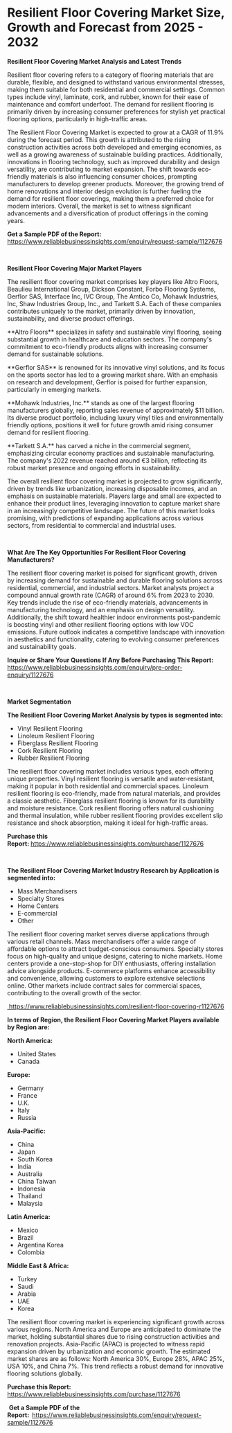 <p><h1>Resilient Floor Covering Market Size, Growth and Forecast from 2025 - 2032</h1></p><p><strong>Resilient Floor Covering Market Analysis and Latest Trends</strong></p>
<p><p>Resilient floor covering refers to a category of flooring materials that are durable, flexible, and designed to withstand various environmental stresses, making them suitable for both residential and commercial settings. Common types include vinyl, laminate, cork, and rubber, known for their ease of maintenance and comfort underfoot. The demand for resilient flooring is primarily driven by increasing consumer preferences for stylish yet practical flooring options, particularly in high-traffic areas.</p><p>The Resilient Floor Covering Market is expected to grow at a CAGR of 11.9% during the forecast period. This growth is attributed to the rising construction activities across both developed and emerging economies, as well as a growing awareness of sustainable building practices. Additionally, innovations in flooring technology, such as improved durability and design versatility, are contributing to market expansion. The shift towards eco-friendly materials is also influencing consumer choices, prompting manufacturers to develop greener products. Moreover, the growing trend of home renovations and interior design evolution is further fueling the demand for resilient floor coverings, making them a preferred choice for modern interiors. Overall, the market is set to witness significant advancements and a diversification of product offerings in the coming years.</p></p>
<p><strong>Get a Sample PDF of the Report:&nbsp;</strong> <a href="https://www.reliablebusinessinsights.com/enquiry/request-sample/1127676?utm_campaign=2752&utm_medium=2&utm_source=Github&utm_content=ia&utm_term=17042025&utm_id=resilient-floor-covering">https://www.reliablebusinessinsights.com/enquiry/request-sample/1127676</a></p>
<p>&nbsp;</p>
<p><strong>Resilient Floor Covering Major Market Players</strong></p>
<p><p>The resilient floor covering market comprises key players like Altro Floors, Beaulieu International Group, Dickson Constant, Forbo Flooring Systems, Gerflor SAS, Interface Inc, IVC Group, The Amtico Co, Mohawk Industries, Inc, Shaw Industries Group, Inc., and Tarkett S.A. Each of these companies contributes uniquely to the market, primarily driven by innovation, sustainability, and diverse product offerings.</p><p>**Altro Floors** specializes in safety and sustainable vinyl flooring, seeing substantial growth in healthcare and education sectors. The company's commitment to eco-friendly products aligns with increasing consumer demand for sustainable solutions.</p><p>**Gerflor SAS** is renowned for its innovative vinyl solutions, and its focus on the sports sector has led to a growing market share. With an emphasis on research and development, Gerflor is poised for further expansion, particularly in emerging markets.</p><p>**Mohawk Industries, Inc.** stands as one of the largest flooring manufacturers globally, reporting sales revenue of approximately $11 billion. Its diverse product portfolio, including luxury vinyl tiles and environmentally friendly options, positions it well for future growth amid rising consumer demand for resilient flooring.</p><p>**Tarkett S.A.** has carved a niche in the commercial segment, emphasizing circular economy practices and sustainable manufacturing. The company's 2022 revenue reached around €3 billion, reflecting its robust market presence and ongoing efforts in sustainability.</p><p>The overall resilient floor covering market is projected to grow significantly, driven by trends like urbanization, increasing disposable incomes, and an emphasis on sustainable materials. Players large and small are expected to enhance their product lines, leveraging innovation to capture market share in an increasingly competitive landscape. The future of this market looks promising, with predictions of expanding applications across various sectors, from residential to commercial and industrial uses.</p></p>
<p>&nbsp;</p>
<p><strong>What Are The Key Opportunities For Resilient Floor Covering Manufacturers?</strong></p>
<p><p>The resilient floor covering market is poised for significant growth, driven by increasing demand for sustainable and durable flooring solutions across residential, commercial, and industrial sectors. Market analysts project a compound annual growth rate (CAGR) of around 6% from 2023 to 2030. Key trends include the rise of eco-friendly materials, advancements in manufacturing technology, and an emphasis on design versatility. Additionally, the shift toward healthier indoor environments post-pandemic is boosting vinyl and other resilient flooring options with low VOC emissions. Future outlook indicates a competitive landscape with innovation in aesthetics and functionality, catering to evolving consumer preferences and sustainability goals.</p></p>
<p><strong>Inquire or Share Your Questions If Any Before Purchasing This Report:</strong> <a href="https://www.reliablebusinessinsights.com/enquiry/pre-order-enquiry/1127676?utm_campaign=2752&utm_medium=2&utm_source=Github&utm_content=ia&utm_term=17042025&utm_id=resilient-floor-covering">https://www.reliablebusinessinsights.com/enquiry/pre-order-enquiry/1127676</a></p>
<p>&nbsp;</p>
<p><strong>Market Segmentation</strong></p>
<p><strong>The Resilient Floor Covering Market Analysis by types is segmented into:</strong></p>
<p><ul><li>Vinyl Resilient Flooring</li><li>Linoleum Resilient Flooring</li><li>Fiberglass Resilient Flooring</li><li>Cork Resilient Flooring</li><li>Rubber Resilient Flooring</li></ul></p>
<p><p>The resilient floor covering market includes various types, each offering unique properties. Vinyl resilient flooring is versatile and water-resistant, making it popular in both residential and commercial spaces. Linoleum resilient flooring is eco-friendly, made from natural materials, and provides a classic aesthetic. Fiberglass resilient flooring is known for its durability and moisture resistance. Cork resilient flooring offers natural cushioning and thermal insulation, while rubber resilient flooring provides excellent slip resistance and shock absorption, making it ideal for high-traffic areas.</p></p>
<p><strong>Purchase this Report:&nbsp;</strong><a href="https://www.reliablebusinessinsights.com/purchase/1127676?utm_campaign=2752&utm_medium=2&utm_source=Github&utm_content=ia&utm_term=17042025&utm_id=resilient-floor-covering">https://www.reliablebusinessinsights.com/purchase/1127676</a></p>
<p>&nbsp;</p>
<p><strong>The Resilient Floor Covering Market Industry Research by Application is segmented into:</strong></p>
<p><ul><li>Mass Merchandisers</li><li>Specialty Stores</li><li>Home Centers</li><li>E-commercial</li><li>Other</li></ul></p>
<p><p>The resilient floor covering market serves diverse applications through various retail channels. Mass merchandisers offer a wide range of affordable options to attract budget-conscious consumers. Specialty stores focus on high-quality and unique designs, catering to niche markets. Home centers provide a one-stop-shop for DIY enthusiasts, offering installation advice alongside products. E-commerce platforms enhance accessibility and convenience, allowing customers to explore extensive selections online. Other markets include contract sales for commercial spaces, contributing to the overall growth of the sector.</p></p>
<p><a href="https://www.reliablebusinessinsights.com/resilient-floor-covering-r1127676?utm_campaign=2752&utm_medium=2&utm_source=Github&utm_content=ia&utm_term=17042025&utm_id=resilient-floor-covering">&nbsp;https://www.reliablebusinessinsights.com/resilient-floor-covering-r1127676</a></p>
<p><strong>In terms of Region, the Resilient Floor Covering Market Players available by Region are:</strong></p>
<p>
    <p> <strong> North America: </strong>
        <ul>
            <li>United States</li>
            <li>Canada</li>
        </ul>
        </p> 
    <p> <strong> Europe: </strong>
        <ul>
            <li>Germany</li>
            <li>France</li>
            <li>U.K.</li>
            <li>Italy</li>
            <li>Russia</li>
        </ul>
        </p> 
    <p> <strong> Asia-Pacific: </strong>
        <ul>
            <li>China</li>
            <li>Japan</li>
            <li>South Korea</li>
            <li>India</li>
            <li>Australia</li>
            <li>China Taiwan</li>
            <li>Indonesia</li>
            <li>Thailand</li>
            <li>Malaysia</li>
        </ul>
        </p> 
    <p> <strong> Latin America: </strong>
        <ul>
            <li>Mexico</li>
            <li>Brazil</li>
            <li>Argentina Korea</li>
            <li>Colombia</li>
        </ul>
        </p> 
    <p> <strong> Middle East & Africa: </strong>
        <ul>
            <li>Turkey</li>
            <li>Saudi</li>
            <li>Arabia</li>
            <li>UAE</li>
            <li>Korea</li>
        </ul>
    </p>
    </p>
<p><p>The resilient floor covering market is experiencing significant growth across various regions. North America and Europe are anticipated to dominate the market, holding substantial shares due to rising construction activities and renovation projects. Asia-Pacific (APAC) is projected to witness rapid expansion driven by urbanization and economic growth. The estimated market shares are as follows: North America 30%, Europe 28%, APAC 25%, USA 10%, and China 7%. This trend reflects a robust demand for innovative flooring solutions globally.</p></p>
<p><strong>Purchase this Report: </strong><a href="https://www.reliablebusinessinsights.com/purchase/1127676?utm_campaign=2752&utm_medium=2&utm_source=Github&utm_content=ia&utm_term=17042025&utm_id=resilient-floor-covering">https://www.reliablebusinessinsights.com/purchase/1127676</a></p>
<p>&nbsp;<strong>Get a Sample PDF of the Report:&nbsp;&nbsp;</strong><a href="https://www.reliablebusinessinsights.com/enquiry/request-sample/1127676?utm_campaign=2752&utm_medium=2&utm_source=Github&utm_content=ia&utm_term=17042025&utm_id=resilient-floor-covering">https://www.reliablebusinessinsights.com/enquiry/request-sample/1127676</a></p>
<p><strong></strong></p>
<p><p></p><p></p><p></p></p>